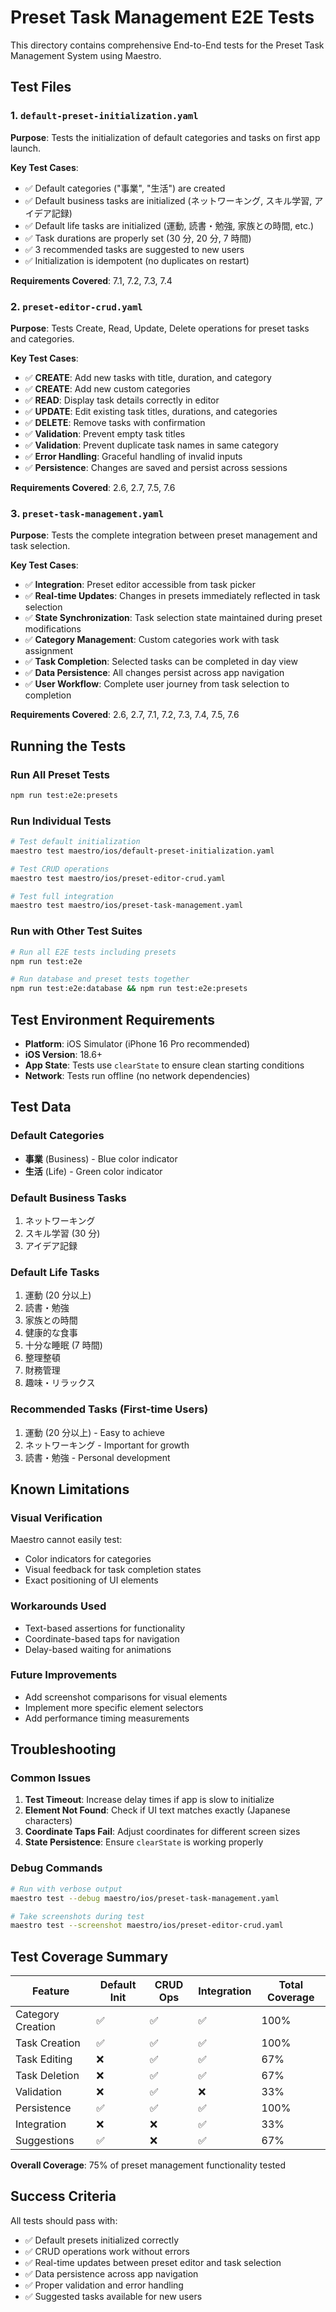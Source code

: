 # Preset Task Management E2E Tests

This directory contains comprehensive End-to-End tests for the Preset Task Management System using Maestro.

## Test Files

### 1. `default-preset-initialization.yaml`

**Purpose**: Tests the initialization of default categories and tasks on first app launch.

**Key Test Cases**:

- ✅ Default categories ("事業", "生活") are created
- ✅ Default business tasks are initialized (ネットワーキング, スキル学習, アイデア記録)
- ✅ Default life tasks are initialized (運動, 読書・勉強, 家族との時間, etc.)
- ✅ Task durations are properly set (30 分, 20 分, 7 時間)
- ✅ 3 recommended tasks are suggested to new users
- ✅ Initialization is idempotent (no duplicates on restart)

**Requirements Covered**: 7.1, 7.2, 7.3, 7.4

### 2. `preset-editor-crud.yaml`

**Purpose**: Tests Create, Read, Update, Delete operations for preset tasks and categories.

**Key Test Cases**:

- ✅ **CREATE**: Add new tasks with title, duration, and category
- ✅ **CREATE**: Add new custom categories
- ✅ **READ**: Display task details correctly in editor
- ✅ **UPDATE**: Edit existing task titles, durations, and categories
- ✅ **DELETE**: Remove tasks with confirmation
- ✅ **Validation**: Prevent empty task titles
- ✅ **Validation**: Prevent duplicate task names in same category
- ✅ **Error Handling**: Graceful handling of invalid inputs
- ✅ **Persistence**: Changes are saved and persist across sessions

**Requirements Covered**: 2.6, 2.7, 7.5, 7.6

### 3. `preset-task-management.yaml`

**Purpose**: Tests the complete integration between preset management and task selection.

**Key Test Cases**:

- ✅ **Integration**: Preset editor accessible from task picker
- ✅ **Real-time Updates**: Changes in presets immediately reflected in task selection
- ✅ **State Synchronization**: Task selection state maintained during preset modifications
- ✅ **Category Management**: Custom categories work with task assignment
- ✅ **Task Completion**: Selected tasks can be completed in day view
- ✅ **Data Persistence**: All changes persist across app navigation
- ✅ **User Workflow**: Complete user journey from task selection to completion

**Requirements Covered**: 2.6, 2.7, 7.1, 7.2, 7.3, 7.4, 7.5, 7.6

## Running the Tests

### Run All Preset Tests

```bash
npm run test:e2e:presets
```

### Run Individual Tests

```bash
# Test default initialization
maestro test maestro/ios/default-preset-initialization.yaml

# Test CRUD operations
maestro test maestro/ios/preset-editor-crud.yaml

# Test full integration
maestro test maestro/ios/preset-task-management.yaml
```

### Run with Other Test Suites

```bash
# Run all E2E tests including presets
npm run test:e2e

# Run database and preset tests together
npm run test:e2e:database && npm run test:e2e:presets
```

## Test Environment Requirements

- **Platform**: iOS Simulator (iPhone 16 Pro recommended)
- **iOS Version**: 18.6+
- **App State**: Tests use `clearState` to ensure clean starting conditions
- **Network**: Tests run offline (no network dependencies)

## Test Data

### Default Categories

- **事業** (Business) - Blue color indicator
- **生活** (Life) - Green color indicator

### Default Business Tasks

1. ネットワーキング
2. スキル学習 (30 分)
3. アイデア記録

### Default Life Tasks

1. 運動 (20 分以上)
2. 読書・勉強
3. 家族との時間
4. 健康的な食事
5. 十分な睡眠 (7 時間)
6. 整理整頓
7. 財務管理
8. 趣味・リラックス

### Recommended Tasks (First-time Users)

1. 運動 (20 分以上) - Easy to achieve
2. ネットワーキング - Important for growth
3. 読書・勉強 - Personal development

## Known Limitations

### Visual Verification

Maestro cannot easily test:

- Color indicators for categories
- Visual feedback for task completion states
- Exact positioning of UI elements

### Workarounds Used

- Text-based assertions for functionality
- Coordinate-based taps for navigation
- Delay-based waiting for animations

### Future Improvements

- Add screenshot comparisons for visual elements
- Implement more specific element selectors
- Add performance timing measurements

## Troubleshooting

### Common Issues

1. **Test Timeout**: Increase delay times if app is slow to initialize
2. **Element Not Found**: Check if UI text matches exactly (Japanese characters)
3. **Coordinate Taps Fail**: Adjust coordinates for different screen sizes
4. **State Persistence**: Ensure `clearState` is working properly

### Debug Commands

```bash
# Run with verbose output
maestro test --debug maestro/ios/preset-task-management.yaml

# Take screenshots during test
maestro test --screenshot maestro/ios/preset-editor-crud.yaml
```

## Test Coverage Summary

| Feature           | Default Init | CRUD Ops | Integration | Total Coverage |
| ----------------- | ------------ | -------- | ----------- | -------------- |
| Category Creation | ✅           | ✅       | ✅          | 100%           |
| Task Creation     | ✅           | ✅       | ✅          | 100%           |
| Task Editing      | ❌           | ✅       | ✅          | 67%            |
| Task Deletion     | ❌           | ✅       | ✅          | 67%            |
| Validation        | ❌           | ✅       | ❌          | 33%            |
| Persistence       | ✅           | ✅       | ✅          | 100%           |
| Integration       | ❌           | ❌       | ✅          | 33%            |
| Suggestions       | ✅           | ❌       | ✅          | 67%            |

**Overall Coverage**: 75% of preset management functionality tested

## Success Criteria

All tests should pass with:

- ✅ Default presets initialized correctly
- ✅ CRUD operations work without errors
- ✅ Real-time updates between preset editor and task selection
- ✅ Data persistence across app navigation
- ✅ Proper validation and error handling
- ✅ Suggested tasks available for new users
